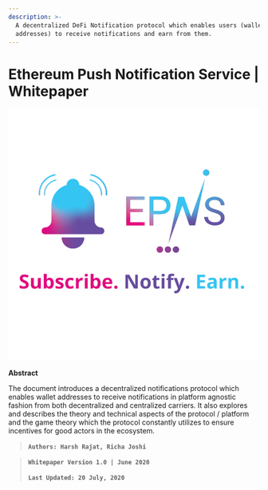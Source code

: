```yaml
---
description: >-
  A decentralized DeFi Notification protocol which enables users (wallet
  addresses) to receive notifications and earn from them.
---
```


# Ethereum Push Notification Service \| Whitepaper

![](.gitbook/assets/logofulltaglinesqual.jpg)

**Abstract**

The document introduces a decentralized notifications protocol which enables wallet addresses to receive notifications in platform agnostic fashion from both decentralized and centralized carriers. It also explores and describes the theory and technical aspects of the protocol / platform and the game theory which the protocol constantly utilizes to ensure incentives for good actors in the ecosystem.

> **`Authors: Harsh Rajat, Richa Joshi`**

> **`Whitepaper Version 1.0 | June 2020`**
>
> **`Last Updated: 20 July, 2020`**

